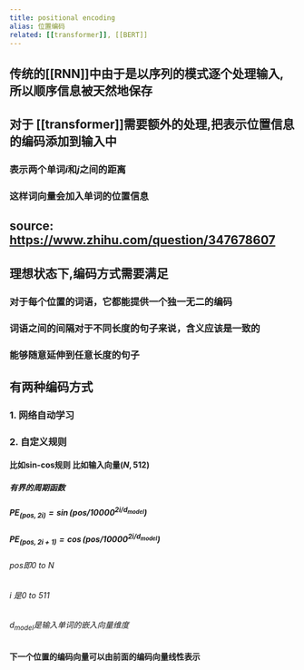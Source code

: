 ```yaml
---
title: positional encoding
alias: 位置编码
related: [[transformer]], [[BERT]]
---
```

## 传统的[[RNN]]中由于是以序列的模式逐个处理输入,所以顺序信息被天然地保存
## 对于 [[transformer]]需要额外的处理,把表示位置信息的编码添加到输入中
### 表示两个单词$i$和$j$之间的距离
### 这样词向量会加入单词的位置信息
## source: https://www.zhihu.com/question/347678607
## 理想状态下,编码方式需要满足
### 对于每个位置的词语，它都能提供一个独一无二的编码
### 词语之间的间隔对于不同长度的句子来说，含义应该是一致的
### 能够随意延伸到任意长度的句子
## 有两种编码方式
### 1. 网络自动学习
### 2. 自定义规则
#### 比如sin-cos规则 比如输入向量$(N, 512)$
##### 有界的周期函数
##### $PE_{(pos, 2i)}=\sin (pos/10000^{2i/d_{model}})$
##### $PE_{(pos, 2i+1)}=\cos(pos/10000^{2i/d_{model}})$
###### pos即$0$ to $N$
###### $i$ 是$0$ to $511$
###### $d_{model}$是输入单词的嵌入向量维度
#### 下一个位置的编码向量可以由前面的编码向量线性表示
